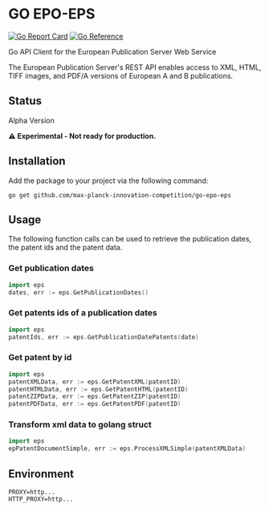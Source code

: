 # GO EPO-EPS
[![Go Report Card](https://goreportcard.com/badge/github.com/max-planck-innovation-competition/go-epo-eps)](https://goreportcard.com/report/github.com/max-planck-innovation-competition/go-epo-eps)
[![Go Reference](https://pkg.go.dev/badge/github.com/max-planck-innovation-competition/go-epo-eps.svg)](https://pkg.go.dev/github.com/max-planck-innovation-competition/go-epo-eps)

Go API Client for the European Publication Server Web Service

The European Publication Server's REST API enables access to XML, HTML, TIFF images, and PDF/A versions of European A
and B publications.

## Status

Alpha Version

**⚠️ Experimental - Not ready for production.**

## Installation

Add the package to your project via the following command:

```shell
go get github.com/max-planck-innovation-competition/go-epo-eps
```

## Usage

The following function calls can be used to retrieve the publication dates, the patent ids and the patent data.

### Get publication dates

```go
import eps
dates, err := eps.GetPublicationDates()
```

### Get patents ids of a publication dates

```go
import eps
patentIds, err := eps.GetPublicationDatePatents(date)
```

### Get patent by id

```go
import eps
patentXMLData, err := eps.GetPatentXML(patentID)
patentHTMLData, err := eps.GetPatentHTML(patentID)
patentZIPData, err := eps.GetPatentZIP(patentID)
patentPDFData, err := eps.GetPatentPDF(patentID)
```

### Transform xml data to golang struct

```go
import eps
epPatentDocumentSimple, err := eps.ProcessXMLSimple(patentXMLData)
```


## Environment

```
PROXY=http...
HTTP_PROXY=http...
```
